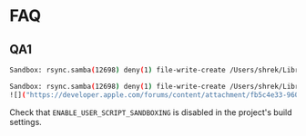 # FAQ

## QA1

```bash
Sandbox: rsync.samba(12698) deny(1) file-write-create /Users/shrek/Library/Developer/Xcode/DerivedData/PhotoPC-dejmlgrmwbxazrgvfwpxvhadwsuy/Build/Products/Debug-iphonesimulator/PhotoPC.app/Frameworks/Alamofire.framework/.Alamofire.ihLdr1

Sandbox: rsync.samba(12698) deny(1) file-write-create /Users/shrek/Library/Developer/Xcode/DerivedData/PhotoPC-dejmlgrmwbxazrgvfwpxvhadwsuy/Build/Products/Debug-iphonesimulator/PhotoPC.app/Frameworks/Alamofire.framework/.Info.plist.vn2fty
![]("https://developer.apple.com/forums/content/attachment/fb5c4e33-9603-4c87-9f39-aab81475dbf9" "title=Screenshot 2023-06-07 at 00.48.08.png;width=1429;height=232")
```

Check that `ENABLE_USER_SCRIPT_SANDBOXING` is disabled in the project's build settings.
